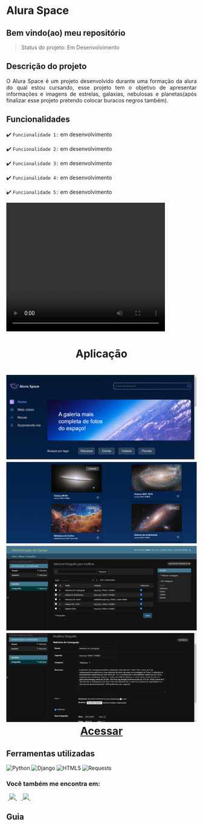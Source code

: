 <h1>Alura Space</h1>

<h2>Bem vindo(ao) meu repositório</h2>

>Status do projeto: Em Desenvolvimento

## Descrição do projeto
 <p align="justify">
O Alura Space é um projeto desenvolvido durante uma formação da alura do qual estou cursando, esse projeto tem o objetivo de apresentar informações e imagens de estrelas, galaxias, nebulosas e planetas(após finalizar esse projeto pretendo colocar buracos negros também).
<div>
 
## Funcionalidades

:heavy_check_mark: `Funcionalidade 1:` em desenvolvimento

:heavy_check_mark: `Funcionalidade 2:` em desenvolvimento

:heavy_check_mark: `Funcionalidade 3:` em desenvolvimento

:heavy_check_mark: `Funcionalidade 4:` em desenvolvimento

:heavy_check_mark: `Funcionalidade 5:` em desenvolvimento
        
<video width="420" height="340" controls="controls">
    <source src="./filme.mp4" type="video/mp4">
</video>
 
<div align='center'>
    <h1>Aplicação<h1>
      <img src="Alura Space.png">
      <img src="conteudo.png">
      <img src="Django Admin.png">
      <img src="Django Admin CRM.png">
   <a href="">Acessar</a>
</div>
            
## Ferramentas utilizadas

![Python](https://img.shields.io/badge/Python-14354C?style=for-the-badge&logo=python&logoColor=white) 
![Django](https://img.shields.io/badge/django-%23092E20.svg?style=for-the-badge&logo=django&logoColor=white)
![HTML5](https://img.shields.io/badge/HTML5-E34F26?style=for-the-badge&logo=html5&logoColor=white)
![Requests](https://img.shields.io/badge/Requests-%2307405e.svg?style=for-the-badge&logo=Resquests&logoColor=white)
   
### Você também me encontra em:
&nbsp;<a href="https://www.linkedin.com/in/habacuque-gosch-de-oliveira-993b45264/">
  <img src="https://img.shields.io/badge/linkedin-%230077B5.svg?style=for-the-badge&logo=linkedin&logoColor=white">
</a>&nbsp;
&nbsp;<a href="https://www.instagram.com/gosch_tlgd">
  <img src="https://img.shields.io/badge/Instagram-%23E4405F.svg?style=for-the-badge&logo=Instagram&logoColor=white">
</a>&nbsp;
 
<h2>Guia</h2>


